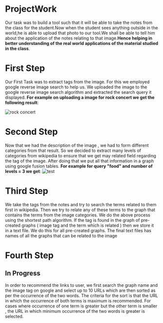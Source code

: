 # ProjectWork
Our task was to build a tool such that it will be able to take the notes from the class for the student.Now when the student sees anything outside in the world,he is able to upload that photo to our tool.We shall be able to tell him about the application of the notes relating to that image.**Hence helping in better understanding of the real world applications of the material studied in the class**.


# First Step

Our First Task was to extract tags from the image.
For this we employed google reverse image search to help us.
We uploaded the image to the google reverse image search algorithm and extracted the search query it displayed.
**For example on uploading a image for rock concert we get the following result**:

![rock concert](https://github.com/mananmadan/ProjectWork/blob/master/Pics/rockconcert.jpg)
# Second Step

Now that we had the description of the image , we had to form different categories from that result.
So we decided to extract many levels of categories from wikipedia to ensure that we get may related field regarding the tag of the image.
After doing that we put all that information in a graph using google fusion tables.
**For example for query "food" and number of levels = 3 we get**:
![test](https://github.com/mananmadan/ProjectWork/blob/master/Pics/graph.jpg)
# Third Step

We take the tags from the notes and try to search the terms related to them first in wikipedia.
Then we try to relate any of these terms to the graph that contains the terms from the image categories.
We do the above process using the shortest path algorithm.
If the tag is found in the graph of pre-created graphs  ( image tag and the term which is related ) then we store it in a text file.
We do this for all pre-created graphs. The final text files has names of all the graphs that can be related to the image

# Fourth Step
## In Progress
In order to recommend the links to user, we first search the graph name and the image tag on google and select up to 10 URLs which are then sorted as per the occurrence of the two words. The criteria for the sort is that the URL in which the occurrence of both terms is maximum is recommended. For cases where occurrence of one term is greater but the other term is smaller , the URL in which minimum occurrence of the two words is greater is selected.
